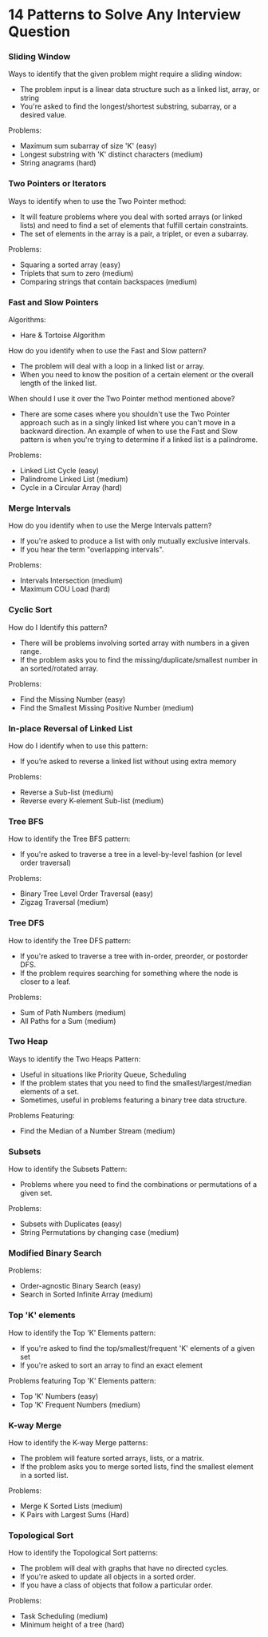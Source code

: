 # 14 Patterns to Solve Any Interview Question

### Sliding Window

Ways to identify that the given problem might require a sliding window:

- The problem input is a linear data structure such as a linked list, array, or string
- You're asked to find the longest/shortest substring, subarray, or a desired value.

Problems:

- Maximum sum subarray of size 'K' (easy)
- Longest substring with 'K' distinct characters (medium)
- String anagrams (hard)

### Two Pointers or Iterators

Ways to identify when to use the Two Pointer method:

- It will feature problems where you deal with sorted arrays (or linked lists) and need to find a set of elements that fulfill certain constraints.
- The set of elements in the array is a pair, a triplet, or even a subarray.

Problems:

- Squaring a sorted array (easy)
- Triplets that sum to zero (medium)
- Comparing strings that contain backspaces (medium)

### Fast and Slow Pointers

Algorithms:

- Hare & Tortoise Algorithm

How do you identify when to use the Fast and Slow pattern?

- The problem will deal with a loop in a linked list or array.
- When you need to know the position of a certain element or the overall length of the linked list.

When should I use it over the Two Pointer method mentioned above?

- There are some cases where you shouldn't use the Two Pointer approach such as in a singly linked list where you can't move in a backward direction. An example of when to use the Fast and Slow pattern is when you're trying to determine if a linked list is a palindrome.

Problems:

- Linked List Cycle (easy)
- Palindrome Linked List (medium)
- Cycle in a Circular Array (hard)

### Merge Intervals

How do you identify when to use the Merge Intervals pattern?

- If you're asked to produce a list with only mutually exclusive intervals.
- If you hear the term "overlapping intervals".

Problems:

- Intervals Intersection (medium)
- Maximum COU Load (hard)

### Cyclic Sort

How do I Identify this pattern?

- There will be problems involving sorted array with numbers in a given range.
- If the problem asks you to find the missing/duplicate/smallest number in an sorted/rotated array.

Problems:

- Find the Missing Number (easy)
- Find the Smallest Missing Positive Number (medium)

### In-place Reversal of Linked List

How do I identify when to use this pattern:

- If you’re asked to reverse a linked list without using extra memory

Problems:

- Reverse a Sub-list (medium)
- Reverse every K-element Sub-list (medium)

### Tree BFS

How to identify the Tree BFS pattern:

- If you're asked to traverse a tree in a level-by-level fashion (or level order traversal)

Problems:

- Binary Tree Level Order Traversal (easy)
- Zigzag Traversal (medium)

### Tree DFS

How to identify the Tree DFS pattern:

- If you're asked to traverse a tree with in-order, preorder, or postorder DFS.
- If the problem requires searching for something where the node is closer to a leaf.

Problems:

- Sum of Path Numbers (medium)
- All Paths for a Sum (medium)

### Two Heap

Ways to identify the Two Heaps Pattern:

- Useful in situations like Priority Queue, Scheduling
- If the problem states that you need to find the smallest/largest/median elements of a set.
- Sometimes, useful in problems featuring a binary tree data structure.

Problems Featuring:

- Find the Median of a Number Stream (medium)

### Subsets

How to identify the Subsets Pattern:

- Problems where you need to find the combinations or permutations of a given set.

Problems:

- Subsets with Duplicates (easy)
- String Permutations by changing case (medium)

### Modified Binary Search

Problems:

- Order-agnostic Binary Search (easy)
- Search in Sorted Infinite Array (medium)

### Top 'K' elements

How to identify the Top 'K' Elements pattern:

- If you're asked to find the top/smallest/frequent 'K' elements of a given set
- If you're asked to sort an array to find an exact element

Problems featuring Top 'K' Elements pattern:

- Top 'K' Numbers (easy)
- Top 'K' Frequent Numbers (medium)

### K-way Merge

How to identify the K-way Merge patterns:

- The problem will feature sorted arrays, lists, or a matrix.
- If the problem asks you to merge sorted lists, find the smallest element in a sorted list.

Problems:

- Merge K Sorted Lists (medium)
- K Pairs with Largest Sums (Hard)

### Topological Sort

How to identify the Topological Sort patterns:

- The problem will deal with graphs that have no directed cycles.
- If you're asked to update all objects in a sorted order.
- If you have a class of objects that follow a particular order.

Problems:

- Task Scheduling (medium)
- Minimum height of a tree (hard)
